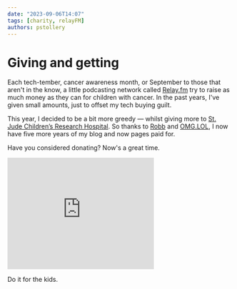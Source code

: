 ```yaml
---
date: "2023-09-06T14:07"
tags: [charity, relayFM]
authors: pstollery
---
```

# Giving and getting
<!-- truncate -->

Each tech-tember, cancer awareness month, or September to those that aren't in the know, a little podcasting network called [Relay.fm](https://www.relay.fm/) try to raise as much money as they can for children with cancer. In the past years, I've given small amounts, just to offset my tech buying guilt. 

This year, I decided to be a bit more greedy — whilst giving more to [St. Jude Children’s Research Hospital](https://relay.experience.stjude.org/). So thanks to [Robb](https://rknight.me) and [OMG.LOL](https://omglol.news/2023/08/29/supporting-st-jude-through-september), I now have five more years of my blog and now pages paid for.

Have you considered donating? Now's a great time.
<iframe src="https://relay.dev.experience.stjude.org/widget-embed" width="328" height="250" frameborder="0"></iframe>

Do it for the kids.